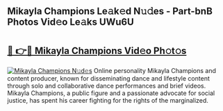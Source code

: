 ## Mikayla Champions Le𝚊k𝚎d N𝚞𝚍es - Part-bnB Photos Vid𝚎o Le𝚊ks UWu6U

# <h2><a href="http://fbfcgh.evod.top/?m=Mikayla+Champions">🔗 👉🔴 Mikayla Champions Vid𝚎o Ph𝚘t𝚘s</a></h2>

[![Mikayla Champions N𝚞d𝚎s](https://i.imgur.com/8V9OHl7.gif)](http://fbfcgh.evod.top/?m=Mikayla+Champions)
Online personality Mikayla Champions and content producer, known for disseminating dance and lifestyle content through solo and collaborative dance performances and brief videos. Mikayla Champions, a public figure and a passionate advocate for social justice, has spent his career fighting for the rights of the marginalized. 
